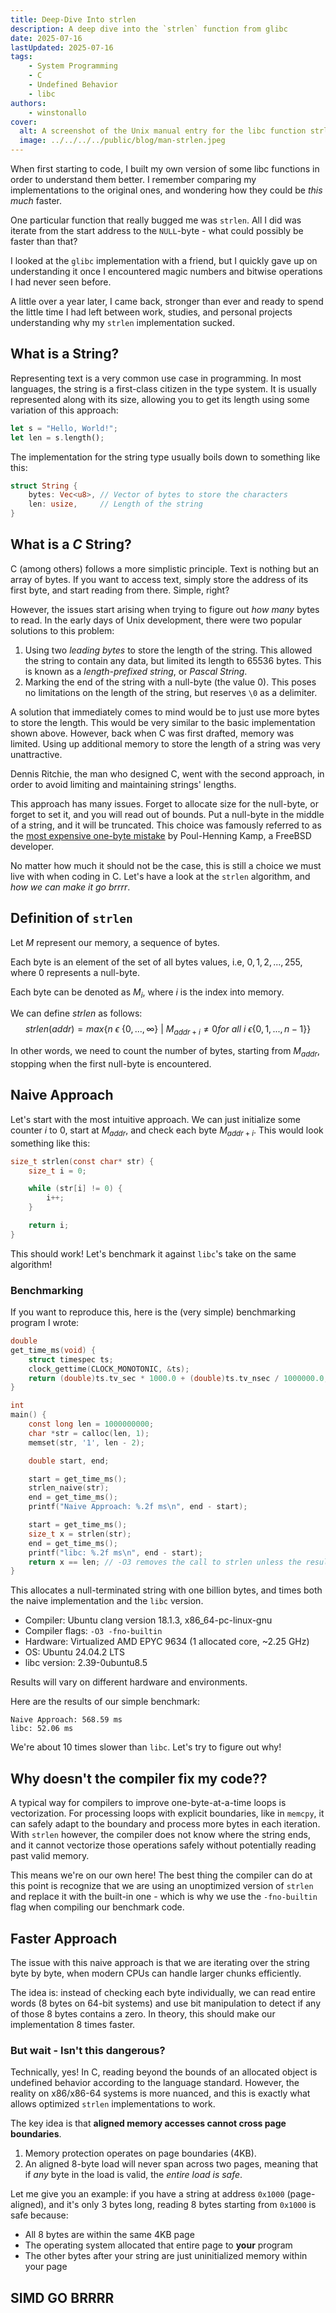 ```yaml
---
title: Deep-Dive Into strlen
description: A deep dive into the `strlen` function from glibc
date: 2025-07-16
lastUpdated: 2025-07-16
tags:
    - System Programming
    - C
    - Undefined Behavior
    - libc
authors:
    - winstonallo
cover:
  alt: A screenshot of the Unix manual entry for the libc function strlen.
  image: ../../../../public/blog/man-strlen.jpeg
---
```

When first starting to code, I built my own version of some libc functions in order to understand them better. I remember comparing my implementations to the original ones, and wondering how they could be _this much_ faster.

One particular function that really bugged me was `strlen`. All I did was iterate from the start address to the `NULL`-byte - what could possibly be faster than that?

I looked at the `glibc` implementation with a friend, but I quickly gave up on understanding it once I encountered magic numbers and bitwise operations I had never seen before.

A little over a year later, I came back, stronger than ever and ready to spend the little time I had left between work, studies, and personal projects understanding why my `strlen` implementation sucked.
## What is a String?
Representing text is a very common use case in programming. In most languages, the string is a first-class citizen in the type system. It is usually represented along with its size, allowing you to get its length using some variation of this approach:
```rust
let s = "Hello, World!";
let len = s.length();
```
The implementation for the string type usually boils down to something like this:
```rust
struct String {
    bytes: Vec<u8>, // Vector of bytes to store the characters
    len: usize,     // Length of the string
}
```
## What is a _C_ String?
C (among others) follows a more simplistic principle. Text is nothing but an array of bytes. If you want to access text, simply store the address of its first byte, and start reading from there. Simple, right?

However, the issues start arising when trying to figure out _how many_ bytes to read. In the early days of Unix development, there were two popular solutions to this problem:
1. Using two _leading bytes_ to store the length of the string. This allowed the string to contain any data, but limited its length to 65536 bytes. This is known as a _length-prefixed string_, or _Pascal String_.
2. Marking the end of the string with a null-byte (the value $0$). This poses no limitations on the length of the string, but reserves `\0` as a delimiter.

A solution that immediately comes to mind would be to just use more bytes to store the length. This would be very similar to the basic implementation shown above. However, back when C was first drafted, memory was limited. Using up additional memory to store the length of a string was very unattractive.

Dennis Ritchie, the man who designed C, went with the second approach, in order to avoid limiting and maintaining strings' lengths.

This approach has many issues. Forget to allocate size for the null-byte, or forget to set it, and you will read out of bounds. Put a null-byte in the middle of a string, and it will be truncated. This choice was famously referred to as the [most expensive one-byte mistake](https://queue.acm.org/detail.cfm?id=2010365) by Poul-Henning Kamp, a FreeBSD developer.

No matter how much it should not be the case, this is still a choice we must live with when coding in C. Let's have a look at the `strlen` algorithm, and _how we can make it go brrrr_.
## Definition of `strlen`
Let $M$ represent our memory, a sequence of bytes.

Each byte is an element of the set of all bytes values, i.e, ${0,1,2,...,255}$, where $0$ represents a null-byte.

Each byte can be denoted as $M_i$, where $i$ is the index into memory.

We can define $strlen$ as follows:
$$
strlen(addr) = max\{n\ \epsilon\ \{0, ..., \infty\}\ |\ M_{addr + i} \ne 0 for\ all\ i\ \epsilon\{0,1,...,n-1\}\}
$$

In other words, we need to count the number of bytes, starting from $M_{addr}$, stopping when the first null-byte is encountered.
## Naive Approach
Let's start with the most intuitive approach. We can just initialize some counter $i$ to $0$, start at $M_{addr}$, and check each byte $M_{addr + i}$. This would look something like this:
```c
size_t strlen(const char* str) {
    size_t i = 0;

    while (str[i] != 0) {
        i++;
    }

    return i;
}
```
This should work! Let's benchmark it against `libc`'s take on the same algorithm!
### Benchmarking
If you want to reproduce this, here is the (very simple) benchmarking program I wrote:
```c
double
get_time_ms(void) {
    struct timespec ts;
    clock_gettime(CLOCK_MONOTONIC, &ts);
    return (double)ts.tv_sec * 1000.0 + (double)ts.tv_nsec / 1000000.0;
}

int
main() {
    const long len = 1000000000;
    char *str = calloc(len, 1);
    memset(str, '1', len - 2);

    double start, end;

    start = get_time_ms();
    strlen_naive(str);
    end = get_time_ms();
    printf("Naive Approach: %.2f ms\n", end - start);

    start = get_time_ms();
    size_t x = strlen(str);
    end = get_time_ms();
    printf("libc: %.2f ms\n", end - start);
    return x == len; // -O3 removes the call to strlen unless the result is used
}
```
This allocates a null-terminated string with one billion bytes, and times both the naive implementation and the `libc` version.

* Compiler: Ubuntu clang version 18.1.3, x86_64-pc-linux-gnu
* Compiler flags: `-O3 -fno-builtin`
* Hardware: Virtualized AMD EPYC 9634 (1 allocated core, ~2.25 GHz)
* OS: Ubuntu 24.04.2 LTS
* libc version: 2.39-0ubuntu8.5

Results will vary on different hardware and environments.

Here are the results of our simple benchmark:
```plaintext
Naive Approach: 568.59 ms
libc: 52.06 ms
```
We're about 10 times slower than `libc`. Let's try to figure out why!
## Why doesn't the compiler fix my code??
A typical way for compilers to improve one-byte-at-a-time loops is vectorization. For processing loops with explicit boundaries,
like in `memcpy`, it can safely adapt to the boundary and process more bytes in each iteration. 
With `strlen` however, the compiler does not know where the string ends, and it cannot vectorize those operations safely
without potentially reading past valid memory.

This means we're on our own here! The best thing the compiler can do at this point is recognize that we are using an unoptimized version of `strlen` and replace it with
the built-in one - which is why we use the `-fno-builtin` flag when compiling our benchmark code.

## Faster Approach
The issue with this naive approach is that we are iterating over the string byte by byte, when modern CPUs can handle larger chunks efficiently.

The idea is: instead of checking each byte individually, we can read entire words (8 bytes on 64-bit systems) and use bit manipulation to detect if any of those 8 bytes contains a zero. In theory, this should make our implementation
8 times faster.

### But wait - Isn't this dangerous?
Technically, yes! In C, reading beyond the bounds of an allocated object is undefined behavior according to the language standard. However, the reality on x86/x86-64 systems is more nuanced,
and this is exactly what allows optimized `strlen` implementations to work.

The key idea is that **aligned memory accesses cannot cross page boundaries**.
1. Memory protection operates on page boundaries (4KB).
2. An aligned 8-byte load will never span across two pages, meaning that if _any_ byte in the load is valid, the _entire load is safe_.

Let me give you an example: if you have a string at address `0x1000` (page-aligned), and it's only 3 bytes long, reading 8 bytes starting from `0x1000` is safe because:
* All 8 bytes are within the same 4KB page
* The operating system allocated that entire page to **your** program
* The other bytes after your string are just uninitialized memory within your page



## SIMD GO BRRRR
